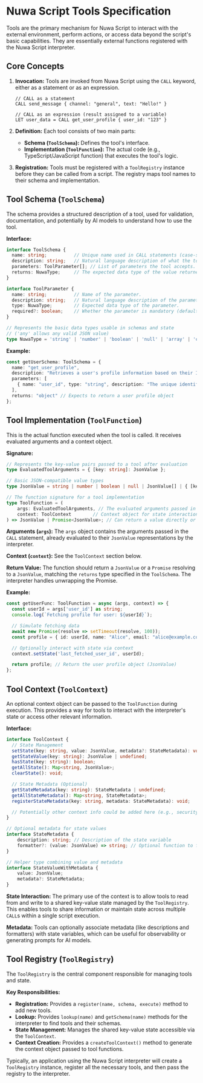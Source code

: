 # Nuwa Script Tools Specification

Tools are the primary mechanism for Nuwa Script to interact with the external environment, perform actions, or access data beyond the script's basic capabilities. They are essentially external functions registered with the Nuwa Script interpreter.

## Core Concepts

1.  **Invocation:** Tools are invoked from Nuwa Script using the `CALL` keyword, either as a statement or as an expression.
    ```nuwa
    // CALL as a statement
    CALL send_message { channel: "general", text: "Hello!" }

    // CALL as an expression (result assigned to a variable)
    LET user_data = CALL get_user_profile { user_id: "123" }
    ```

2.  **Definition:** Each tool consists of two main parts:
    *   **Schema (`ToolSchema`):** Defines the tool's interface.
    *   **Implementation (`ToolFunction`):** The actual code (e.g., TypeScript/JavaScript function) that executes the tool's logic.

3.  **Registration:** Tools must be registered with a `ToolRegistry` instance before they can be called from a script. The registry maps tool names to their schema and implementation.

## Tool Schema (`ToolSchema`)

The schema provides a structured description of a tool, used for validation, documentation, and potentially by AI models to understand how to use the tool.

**Interface:**

```typescript
interface ToolSchema {
  name: string;          // Unique name used in CALL statements (case-sensitive).
  description: string;   // Natural language description of what the tool does.
  parameters: ToolParameter[]; // List of parameters the tool accepts.
  returns: NuwaType;     // The expected data type of the value returned by the tool.
}

interface ToolParameter {
  name: string;          // Name of the parameter.
  description: string;   // Natural language description of the parameter.
  type: NuwaType;        // Expected data type of the parameter.
  required?: boolean;    // Whether the parameter is mandatory (defaults to true if omitted).
}

// Represents the basic data types usable in schemas and state
// ('any' allows any valid JSON value)
type NuwaType = 'string' | 'number' | 'boolean' | 'null' | 'array' | 'object' | 'any';
```

**Example:**

```typescript
const getUserSchema: ToolSchema = {
  name: "get_user_profile",
  description: "Retrieves a user's profile information based on their ID.",
  parameters: [
    { name: "user_id", type: "string", description: "The unique identifier of the user.", required: true }
  ],
  returns: "object" // Expects to return a user profile object
};
```

## Tool Implementation (`ToolFunction`)

This is the actual function executed when the tool is called. It receives evaluated arguments and a context object.

**Signature:**

```typescript
// Represents the key-value pairs passed to a tool after evaluation
type EvaluatedToolArguments = { [key: string]: JsonValue };

// Basic JSON-compatible value types
type JsonValue = string | number | boolean | null | JsonValue[] | { [key: string]: JsonValue };

// The function signature for a tool implementation
type ToolFunction = (
    args: EvaluatedToolArguments, // The evaluated arguments passed in the CALL
    context: ToolContext        // Context object for state interaction etc.
) => JsonValue | Promise<JsonValue>; // Can return a value directly or a Promise
```

**Arguments (`args`):** The `args` object contains the arguments passed in the `CALL` statement, already evaluated to their `JsonValue` representations by the interpreter.

**Context (`context`):** See the `ToolContext` section below.

**Return Value:** The function should return a `JsonValue` or a `Promise` resolving to a `JsonValue`, matching the `returns` type specified in the `ToolSchema`. The interpreter handles unwrapping the Promise.

**Example:**

```typescript
const getUserFunc: ToolFunction = async (args, context) => {
  const userId = args['user_id'] as string;
  console.log(`Fetching profile for user: ${userId}`);

  // Simulate fetching data
  await new Promise(resolve => setTimeout(resolve, 100));
  const profile = { id: userId, name: "Alice", email: "alice@example.com" };

  // Optionally interact with state via context
  context.setState('last_fetched_user_id', userId);

  return profile; // Return the user profile object (JsonValue)
};
```

## Tool Context (`ToolContext`)

An optional context object can be passed to the `ToolFunction` during execution. This provides a way for tools to interact with the interpreter's state or access other relevant information.

**Interface:**

```typescript
interface ToolContext {
  // State Management
  setState(key: string, value: JsonValue, metadata?: StateMetadata): void;
  getStateValue(key: string): JsonValue | undefined;
  hasState(key: string): boolean;
  getAllState(): Map<string, JsonValue>;
  clearState(): void;

  // State Metadata (Optional)
  getStateMetadata(key: string): StateMetadata | undefined;
  getAllStateMetadata(): Map<string, StateMetadata>;
  registerStateMetadata(key: string, metadata: StateMetadata): void;

  // Potentially other context info could be added here (e.g., security tokens, user identity)
}

// Optional metadata for state values
interface StateMetadata {
    description: string; // Description of the state variable
    formatter?: (value: JsonValue) => string; // Optional function to format the value for display/prompts
}

// Helper type combining value and metadata
interface StateValueWithMetadata {
    value: JsonValue;
    metadata?: StateMetadata;
}
```

**State Interaction:** The primary use of the context is to allow tools to read from and write to a shared key-value state managed by the `ToolRegistry`. This enables tools to share information or maintain state across multiple `CALL`s within a single script execution.

**Metadata:** Tools can optionally associate metadata (like descriptions and formatters) with state variables, which can be useful for observability or generating prompts for AI models.

## Tool Registry (`ToolRegistry`)

The `ToolRegistry` is the central component responsible for managing tools and state.

**Key Responsibilities:**

*   **Registration:** Provides a `register(name, schema, execute)` method to add new tools.
*   **Lookup:** Provides `lookup(name)` and `getSchema(name)` methods for the interpreter to find tools and their schemas.
*   **State Management:** Manages the shared key-value state accessible via the `ToolContext`.
*   **Context Creation:** Provides a `createToolContext()` method to generate the context object passed to tool functions.

Typically, an application using the Nuwa Script interpreter will create a `ToolRegistry` instance, register all the necessary tools, and then pass the registry to the interpreter.
